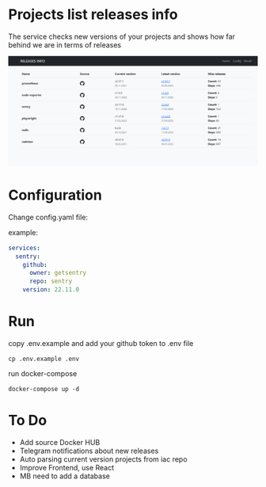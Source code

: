 # Projects list releases info

The service checks new versions of your projects and shows how far behind we are in terms of releases

<!-- <img src="./example.png" width="400" alt="Example home page"><br> -->
![Releases info](./example.png "Example home paget")

# Configuration

Change config.yaml file:

example:

```yaml
services:
  sentry:
    github:
      owner: getsentry
      repo: sentry
    version: 22.11.0
```

# Run

copy .env.example and add your github token to .env file

```
cp .env.example .env
```


run docker-compose

```
docker-compose up -d
```


# To Do
 - Add source Docker HUB
 - Telegram notifications about new releases
 - Auto parsing current version projects from iac repo
 - Improve Frontend, use React
 - MB need to add a database
